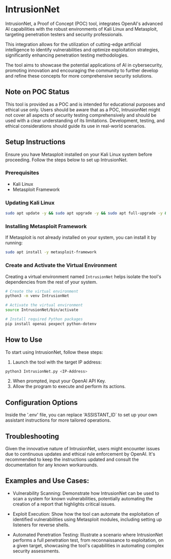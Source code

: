 # IntrusionNet


IntrusionNet, a Proof of Concept (POC) tool, integrates OpenAI's advanced AI capabilities with the robust environments of Kali Linux and Metasploit, targeting penetration testers and security professionals. 

This integration allows for the utilization of cutting-edge artificial intelligence to identify vulnerabilities and optimize exploitation strategies, significantly enhancing penetration testing methodologies. 

The tool aims to showcase the potential applications of AI in cybersecurity, promoting innovation and encouraging the community to further develop and refine these concepts for more comprehensive security solutions.


## Note on POC Status

This tool is provided as a POC and is intended for educational purposes and ethical use only. Users should be aware that as a POC, IntrusionNet might not cover all aspects of security testing comprehensively and should be used with a clear understanding of its limitations. Development, testing, and ethical considerations should guide its use in real-world scenarios.

## Setup Instructions

Ensure you have Metasploit installed on your Kali Linux system before proceeding. Follow the steps below to set up IntrusionNet.

### Prerequisites

- Kali Linux
- Metasploit Framework


### Updating Kali Linux
```bash
sudo apt update -y && sudo apt upgrade -y && sudo apt full-upgrade -y && sudo apt autoremove -y
```

### Installing Metasploit Framework
If Metasploit is not already installed on your system, you can install it by running:
```bash
sudo apt install -y metasploit-framework
```

### Create and Activate the Virtual Environment

Creating a virtual environment named `IntrusionNet` helps isolate the tool's dependencies from the rest of your system.

```bash
# Create the virtual environment
python3 -m venv IntrusionNet

# Activate the virtual environment
source IntrusionNet/bin/activate

# Install required Python packages
pip install openai pexpect python-dotenv
```

## How to Use
To start using IntrusionNet, follow these steps:

1. Launch the tool with the target IP address:
```bash
python3 IntrusionNet.py <IP-Address>
```
2. When prompted, input your OpenAI API Key.
3. Allow the program to execute and perform its actions.

## Configuration Options
Inside the '.env' file, you can replace 'ASSISTANT_ID` to set up your own assistant instructions for more tailored operations.

## Troubleshooting
Given the innovative nature of IntrusionNet, users might encounter issues due to continuous updates and ethical rule enforcement by OpenAI. It's recommended to keep the instructions updated and consult the documentation for any known workarounds.


## Examples and Use Cases:
- Vulnerability Scanning: Demonstrate how IntrusionNet can be used to scan a system for known vulnerabilities, potentially automating the creation of a report that highlights critical issues.

- Exploit Execution: Show how the tool can automate the exploitation of identified vulnerabilities using Metasploit modules, including setting up listeners for reverse shells.

- Automated Penetration Testing: Illustrate a scenario where IntrusionNet performs a full penetration test, from reconnaissance to exploitation, on a given target, showcasing the tool's capabilities in automating complex security assessments.
